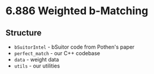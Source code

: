 # 6.886 Weighted b-Matching

## Structure
- `bSuitorIntel` - bSuitor code from Pothen's paper
- `perfect_match` - our C++ codebase
- `data` - weight data
- `utils` - our utilities
